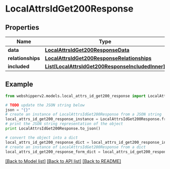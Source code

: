 # LocalAttrsIdGet200Response


## Properties
Name | Type | Description | Notes
------------ | ------------- | ------------- | -------------
**data** | [**LocalAttrsIdGet200ResponseData**](LocalAttrsIdGet200ResponseData.md) |  | [optional] 
**relationships** | [**LocalAttrsIdGet200ResponseRelationships**](LocalAttrsIdGet200ResponseRelationships.md) |  | [optional] 
**included** | [**List[LocalAttrsIdGet200ResponseIncludedInner]**](LocalAttrsIdGet200ResponseIncludedInner.md) |  | [optional] 

## Example

```python
from webshipperv2.models.local_attrs_id_get200_response import LocalAttrsIdGet200Response

# TODO update the JSON string below
json = "{}"
# create an instance of LocalAttrsIdGet200Response from a JSON string
local_attrs_id_get200_response_instance = LocalAttrsIdGet200Response.from_json(json)
# print the JSON string representation of the object
print LocalAttrsIdGet200Response.to_json()

# convert the object into a dict
local_attrs_id_get200_response_dict = local_attrs_id_get200_response_instance.to_dict()
# create an instance of LocalAttrsIdGet200Response from a dict
local_attrs_id_get200_response_form_dict = local_attrs_id_get200_response.from_dict(local_attrs_id_get200_response_dict)
```
[[Back to Model list]](../README.md#documentation-for-models) [[Back to API list]](../README.md#documentation-for-api-endpoints) [[Back to README]](../README.md)


